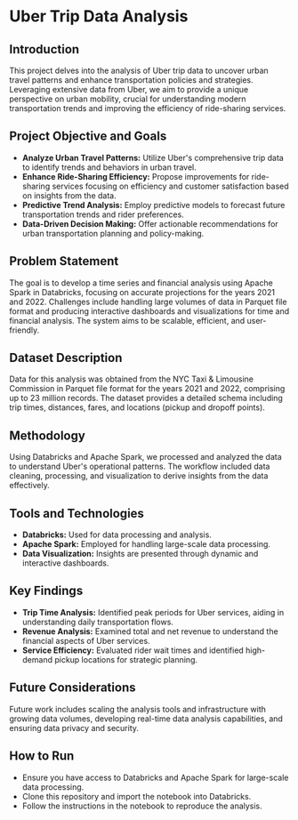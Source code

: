 # Uber Trip Data Analysis

## Introduction

This project delves into the analysis of Uber trip data to uncover urban travel patterns and enhance transportation policies and strategies. Leveraging extensive data from Uber, we aim to provide a unique perspective on urban mobility, crucial for understanding modern transportation trends and improving the efficiency of ride-sharing services.

## Project Objective and Goals

- **Analyze Urban Travel Patterns:** Utilize Uber's comprehensive trip data to identify trends and behaviors in urban travel.
- **Enhance Ride-Sharing Efficiency:** Propose improvements for ride-sharing services focusing on efficiency and customer satisfaction based on insights from the data.
- **Predictive Trend Analysis:** Employ predictive models to forecast future transportation trends and rider preferences.
- **Data-Driven Decision Making:** Offer actionable recommendations for urban transportation planning and policy-making.

## Problem Statement

The goal is to develop a time series and financial analysis using Apache Spark in Databricks, focusing on accurate projections for the years 2021 and 2022. Challenges include handling large volumes of data in Parquet file format and producing interactive dashboards and visualizations for time and financial analysis. The system aims to be scalable, efficient, and user-friendly.

## Dataset Description

Data for this analysis was obtained from the NYC Taxi & Limousine Commission in Parquet file format for the years 2021 and 2022, comprising up to 23 million records. The dataset provides a detailed schema including trip times, distances, fares, and locations (pickup and dropoff points).

## Methodology

Using Databricks and Apache Spark, we processed and analyzed the data to understand Uber's operational patterns. The workflow included data cleaning, processing, and visualization to derive insights from the data effectively.

## Tools and Technologies

- **Databricks:** Used for data processing and analysis.
- **Apache Spark:** Employed for handling large-scale data processing.
- **Data Visualization:** Insights are presented through dynamic and interactive dashboards.

## Key Findings

- **Trip Time Analysis:** Identified peak periods for Uber services, aiding in understanding daily transportation flows.
- **Revenue Analysis:** Examined total and net revenue to understand the financial aspects of Uber services.
- **Service Efficiency:** Evaluated rider wait times and identified high-demand pickup locations for strategic planning.

## Future Considerations

Future work includes scaling the analysis tools and infrastructure with growing data volumes, developing real-time data analysis capabilities, and ensuring data privacy and security.

## How to Run

- Ensure you have access to Databricks and Apache Spark for large-scale data processing.
- Clone this repository and import the notebook into Databricks.
- Follow the instructions in the notebook to reproduce the analysis.

